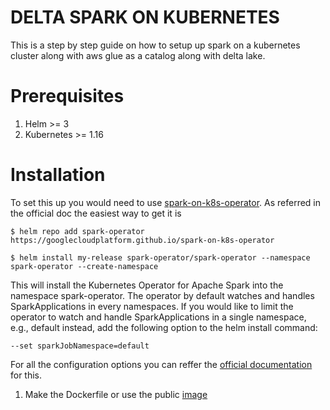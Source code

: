 # DELTA SPARK ON KUBERNETES


This is a step by step guide on how to setup up spark on a kubernetes cluster along with aws glue as a catalog along with delta lake.

# Prerequisites
1. Helm >= 3
1. Kubernetes >= 1.16

# Installation

To set this up you would need to use [spark-on-k8s-operator](https://github.com/GoogleCloudPlatform/spark-on-k8s-operator). As referred in the official doc the easiest way to get it is 

```
$ helm repo add spark-operator https://googlecloudplatform.github.io/spark-on-k8s-operator

$ helm install my-release spark-operator/spark-operator --namespace spark-operator --create-namespace
```

This will install the Kubernetes Operator for Apache Spark into the namespace spark-operator. The operator by default watches and handles SparkApplications in every namespaces. If you would like to limit the operator to watch and handle SparkApplications in a single namespace, e.g., default instead, add the following option to the helm install command:

```
--set sparkJobNamespace=default
```

For all the configuration options you can reffer the [official documentation](https://github.com/GoogleCloudPlatform/spark-on-k8s-operator/blob/master/charts/spark-operator-chart/README.md) for this. 


1. Make the Dockerfile or use the public [image ](joshi95/delta-spark-on-kubernetes-spark-3.1.1) 
